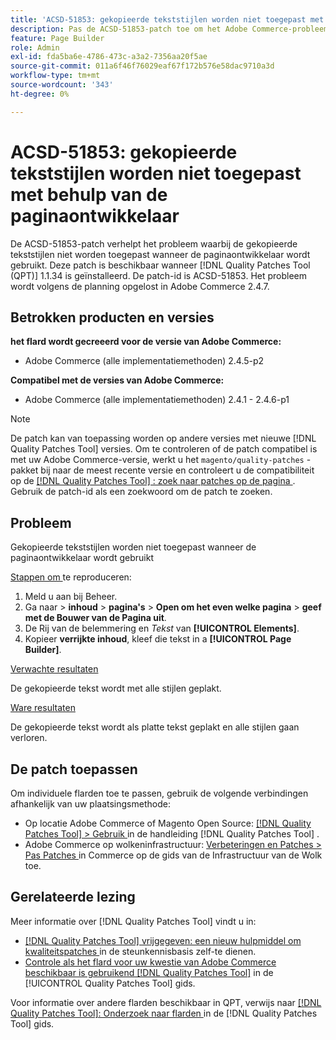 ```yaml
---
title: 'ACSD-51853: gekopieerde tekststijlen worden niet toegepast met behulp van de paginaontwikkelaar'
description: Pas de ACSD-51853-patch toe om het Adobe Commerce-probleem op te lossen, waarbij de gekopieerde tekststijlen niet worden toegepast wanneer de paginaontwikkelaar wordt gebruikt.
feature: Page Builder
role: Admin
exl-id: fda5ba6e-4786-473c-a3a2-7356aa20f5ae
source-git-commit: 011a6f46f76029eaf67f172b576e58dac9710a3d
workflow-type: tm+mt
source-wordcount: '343'
ht-degree: 0%

---
```


# ACSD-51853: gekopieerde tekststijlen worden niet toegepast met behulp van de paginaontwikkelaar

De ACSD-51853-patch verhelpt het probleem waarbij de gekopieerde tekststijlen niet worden toegepast wanneer de paginaontwikkelaar wordt gebruikt. Deze patch is beschikbaar wanneer [!DNL Quality Patches Tool (QPT)] 1.1.34 is geïnstalleerd. De patch-id is ACSD-51853. Het probleem wordt volgens de planning opgelost in Adobe Commerce 2.4.7.

## Betrokken producten en versies

**het flard wordt gecreeerd voor de versie van Adobe Commerce:**

* Adobe Commerce (alle implementatiemethoden) 2.4.5-p2

**Compatibel met de versies van Adobe Commerce:**

* Adobe Commerce (alle implementatiemethoden) 2.4.1 - 2.4.6-p1

>[!NOTE]
>
>De patch kan van toepassing worden op andere versies met nieuwe [!DNL Quality Patches Tool] versies. Om te controleren of de patch compatibel is met uw Adobe Commerce-versie, werkt u het `magento/quality-patches` -pakket bij naar de meest recente versie en controleert u de compatibiliteit op de [[!DNL Quality Patches Tool] : zoek naar patches op de pagina ](https://experienceleague.adobe.com/tools/commerce-quality-patches/index.html) . Gebruik de patch-id als een zoekwoord om de patch te zoeken.

## Probleem

Gekopieerde tekststijlen worden niet toegepast wanneer de paginaontwikkelaar wordt gebruikt

<u> Stappen om </u> te reproduceren:

1. Meld u aan bij Beheer.
1. Ga naar > **inhoud** > **pagina&#39;s** > **Open om het even welke pagina** > **geef met de Bouwer van de Pagina uit**.
1. De Rij van de belemmering en *Tekst* van **[!UICONTROL Elements]**.
1. Kopieer **verrijkte inhoud**, kleef die tekst in a **[!UICONTROL Page Builder]**.

<u> Verwachte resultaten </u>

De gekopieerde tekst wordt met alle stijlen geplakt.

<u> Ware resultaten </u>

De gekopieerde tekst wordt als platte tekst geplakt en alle stijlen gaan verloren.

## De patch toepassen

Om individuele flarden toe te passen, gebruik de volgende verbindingen afhankelijk van uw plaatsingsmethode:

* Op locatie Adobe Commerce of Magento Open Source: [[!DNL Quality Patches Tool] > Gebruik ](/help/tools/quality-patches-tool/usage.md) in de handleiding [!DNL Quality Patches Tool] .
* Adobe Commerce op wolkeninfrastructuur: [ Verbeteringen en Patches > Pas Patches ](https://experienceleague.adobe.com/docs/commerce-cloud-service/user-guide/develop/upgrade/apply-patches.html) in Commerce op de gids van de Infrastructuur van de Wolk toe.

## Gerelateerde lezing

Meer informatie over [!DNL Quality Patches Tool] vindt u in:

* [[!DNL Quality Patches Tool]  vrijgegeven: een nieuw hulpmiddel om kwaliteitspatches ](https://experienceleague.adobe.com/en/docs/commerce-operations/tools/quality-patches-tool/quality-patches-tool-to-self-serve-quality-patches) in de steunkennisbasis zelf-te dienen.
* [ Controle als het flard voor uw kwestie van Adobe Commerce beschikbaar is gebruikend  [!DNL Quality Patches Tool]](/help/tools/quality-patches-tool/patches-available-in-qpt/check-patch-for-magento-issue-with-magento-quality-patches.md) in de [!UICONTROL Quality Patches Tool] gids.


Voor informatie over andere flarden beschikbaar in QPT, verwijs naar [[!DNL Quality Patches Tool]: Onderzoek naar flarden ](https://experienceleague.adobe.com/tools/commerce-quality-patches/index.html) in de [!DNL Quality Patches Tool] gids.
